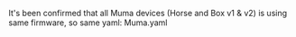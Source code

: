 It's been confirmed that all Muma devices (Horse and Box v1 & v2) is using same firmware, so same yaml: Muma.yaml

